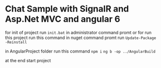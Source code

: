 
# Chat Sample with SignalR and Asp.Net MVC and angular 6
for init of project run `init.bat` in administrator command promt or
for run this project run this command 
in nuget command promt run 
` Update-Package -Reinstall `

in AngularProject folder run this command
` npm i `
` ng b -op ../AngularBuild `

at the end start project
